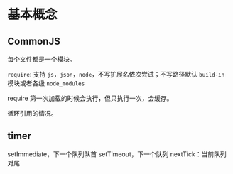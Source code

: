 # 基本概念

## CommonJS

每个文件都是一个模块。

`require`: 支持 `js`，`json`，`node`，不写扩展名依次尝试；不写路径默认 `build-in` 模块或者各级 `node_modules`

require 第一次加载的时候会执行，但只执行一次，会缓存。

循环引用的情况。

## timer

setImmediate，下一个队列队首
setTimeout，下一个队列
nextTick：当前队列对尾
